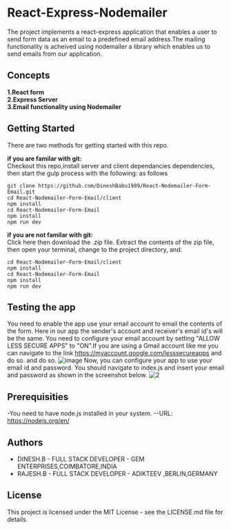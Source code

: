 # React-Express-Nodemailer

The project implements a react-express application that enables a user to send form data as an email to a predefined email address.The mailing functionality is acheived using nodemailer a library which enables us to send emails from our application.

## Concepts

**1.React form**  
**2.Express Server**  
**3.Email functionality using Nodemailer**

## Getting Started

There are two methods for getting started with this repo.

**if you are familar with git:**  
Checkout this repo,install server and client dependancies dependencies, then start the gulp process with the following:
as follows

```
git clone https://github.com/DineshBabu1989/React-Nodemailer-Form-Email.git
cd React-Nodemailer-Form-Email/client
npm install
cd React-Nodemailer-Form-Email
npm install
npm run dev

```

**if you are not familar with git:**  
Click here then download the .zip file. Extract the contents of the zip file, then open your terminal,
change to the project directory, and:

```
cd React-Nodemailer-Form-Email/client
npm install
cd React-Nodemailer-Form-Email
npm install
npm run dev

```

## Testing the app
 You need to enable the app use your email account to email the contents of the form. Here in our app the sender's account and receiver's email id's will be the same. You need to configure your email account by setting  "ALLOW LESS SECURE APPS" to "ON".If you are using a Gmail account like me you can navigate to the link https://myaccount.google.com/lesssecureapps and do so. and do so.
![image](https://user-images.githubusercontent.com/35486337/41901162-dc68aabe-794d-11e8-816e-9bbfbbd8b63a.png)
Now, you can configure your app to use your email id and password. You should navigate to index.js and insert your email and password as shown in the screenshot below.
![2](https://user-images.githubusercontent.com/35486337/41901590-eccb5e50-794e-11e8-824f-3bceac362bf3.jpg)

## Prerequisities

-You need to have node.js installed in your system.
--URL: https://nodejs.org/en/

## Authors

- DINESH.B - FULL STACK DEVELOPER - GEM ENTERPRISES,COIMBATORE,INDIA
- RAJESH.B - FULL STACK DEVELOPER - ADIKTEEV ,BERLIN,GERMANY

## License

This project is licensed under the MIT License - see the LICENSE.md file for details.
